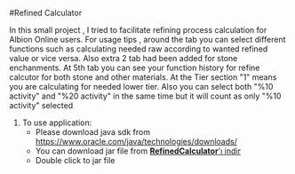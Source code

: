#Refined Calculator

In this small project , I tried to facilitate refining process calculation for Albion Online users.
For usage tips , around the tab you can select different functions such as calculating needed raw 
according to wanted refined value or vice versa. Also extra 2 tab had been added for stone enchanments.
At 5th tab you can see your function history for refine calcutor for both stone and other materials.
At the Tier section "1" means you are calculating for needed lower tier.
Also you can select both "%10 activity" and "%20 activity" in the same time but it will count as only "%10 activity" selected

1. To use application:
   - Please download java sdk from https://www.oracle.com/java/technologies/downloads/
   - You can download jar file from [**RefinedCalculator**'ı indir](https://github.com/CemBC/RefinerCalculatorTemplate/raw/main/RefinedCalculator.jar)
   - Double click to jar file
